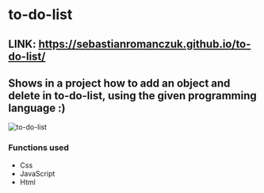 # to-do-list

## LINK: https://sebastianromanczuk.github.io/to-do-list/

## Shows in a project how to add an object and delete in to-do-list, using the given programming language :)

![to-do-list](https://i.postimg.cc/1tRkMs4w/1.png)

### Functions used

- Css
- JavaScript
- Html

